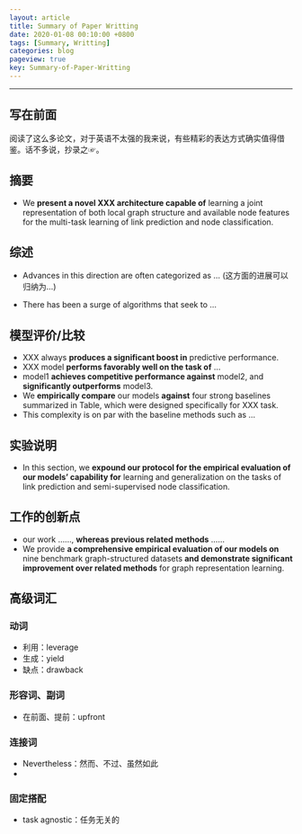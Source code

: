```yaml
---
layout: article
title: Summary of Paper Writting
date: 2020-01-08 00:10:00 +0800
tags: [Summary, Writting]
categories: blog
pageview: true
key: Summary-of-Paper-Writting
---
```


------



## 写在前面

阅读了这么多论文，对于英语不太强的我来说，有些精彩的表达方式确实值得借鉴。话不多说，抄录之☞。





## 摘要

- We **present a novel XXX architecture capable of** learning a joint representation of both local graph structure and available node features for the multi-task learning of link prediction and node classification.

## 综述

- Advances in this direction are often categorized as … (这方面的进展可以归纳为…)

- There has been a surge of algorithms that seek to …

## 模型评价/比较

- XXX always **produces a significant boost in** predictive performance.
- XXX model **performs favorably well on the task of** …
- model1 **achieves competitive performance against** model2, and **significantly outperforms** model3.
- We **empirically compare** our models **against** four strong baselines summarized in Table, which were designed specifically for XXX task.
- This complexity is on par with the baseline methods such as …



## 实验说明

- In this section, we **expound our protocol for the empirical evaluation of our models’ capability for** learning and generalization on the tasks of link prediction and semi-supervised node classification.



## 工作的创新点

- our work ……, **whereas previous related methods** ……
- We provide **a comprehensive empirical evaluation of our models on** nine benchmark graph-structured datasets **and demonstrate significant improvement over related methods** for graph representation learning.



## 高级词汇

### 动词

- 利用：leverage
- 生成：yield
- 缺点：drawback

### 形容词、副词

- 在前面、提前：upfront

### 连接词

- Nevertheless：然而、不过、虽然如此
- 

### 固定搭配

- task agnostic：任务无关的

